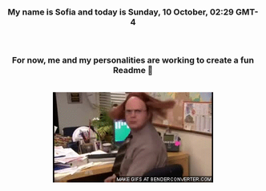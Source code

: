 


<div align="center">
<h3 >My name is Sofia and today is Sunday, 10 October, 02:29 GMT-4</h3><br>
<h3 >For now, me and my personalities are working to create a fun Readme 👋
</h3><br>
<img src='img/dwight.gif' alt='working...'/>
</div>
